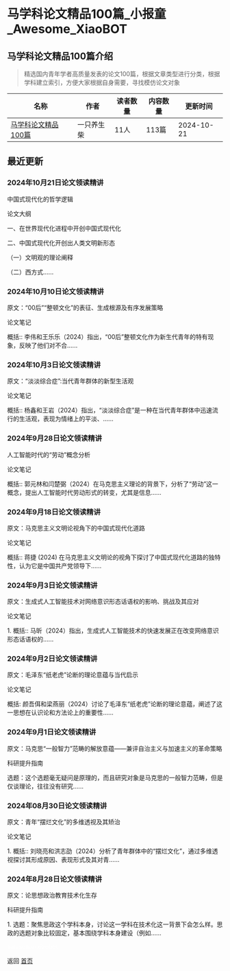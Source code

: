 # 马学科论文精品100篇_小报童_Awesome_XiaoBOT

## 马学科论文精品100篇介绍
> 精选国内青年学者高质量发表的论文100篇，根据文章类型进行分类，根据学科建立索引，方便大家根据自身需要，寻找模仿论文对象  
  


|名称|作者|读者数量|内容数量|更新时间|
|---|---|---|---|---|
|[马学科论文精品100篇](https://xiaobot.net/p/Marxpaper?refer=9c3f1c95-a052-465a-9902-f6d75080262a)|一只养生柴|11人|113篇|2024-10-21|

## 最近更新
### 2024年10月21日论文领读精讲

中国式现代化的哲学逻辑

论文大纲

一、在世界现代化进程中开创中国式现代化

二、中国式现代化开创出人类文明新形态

（一）文明观的理论阐释

（二）西方式......

### 2024年10月10日论文领读精讲

原文：“00后”“整顿文化”的表征、生成根源及有序发展策略

论文笔记

概括:: 李伟和王乐乐（2024）指出，“00后”整顿文化作为新生代青年的特有现象，反映了他们对不合......

### 2024年10月3日论文领读精讲

原文：“淡淡综合症”:当代青年群体的新型生活观

论文笔记

概括:: 杨鑫和王岩（2024）指出，“淡淡综合症”是一种在当代青年群体中迅速流行的生活观，表现为情绪上的平淡、......

### 2024年9月28日论文领读精讲

人工智能时代的“劳动”概念分析

论文笔记

概括:: 郭元林和闫楚弼（2024）在马克思主义理论的背景下，分析了“劳动”这一概念，提出人工智能时代劳动形式的转变，尤其是信息......

### 2024年9月18日论文领读精讲

原文：马克思主义文明论视角下的中国式现代化道路

论文笔记

概括:: 蒋捷 (2024) 在马克思主义文明论的视角下探讨了中国式现代化道路的独特性，认为它是中国共产党领导下......

### 2024年9月3日论文领读精讲

原文：生成式人工智能技术对网络意识形态话语权的影响、挑战及其应对

论文笔记

1\. 概括:: 马昕（2024）指出，生成式人工智能技术的快速发展正在改变网络意识形态话语权的......

### 2024年9月2日论文领读精讲

原文：毛泽东“纸老虎”论断的理论意蕴与当代启示

论文笔记

概括: 颜吾佴和梁燕丽（2024）讨论了毛泽东“纸老虎”论断的理论意蕴，阐述了这一思想在认识论和方法论上的重要性......

### 2024年9月1日论文领读精讲

原文：马克思“一般智力”范畴的解放意蕴——兼评自治主义与加速主义的革命策略

科研提升指南

选题：这个选题毫无疑问是原理的，而且研究对象是马克思的一般智力范畴，但是仅谈理论，往往没有研究......

### 2024年08月30日论文领读精讲

原文：青年“摆烂文化”的多维透视及其矫治

论文笔记

1\. 概括:: 刘晓亮和洪志劭（2024）分析了青年群体中的“摆烂文化”，通过多维透视探讨其形成原因、表现形式及其对青......

### 2024年8月28日论文领读精讲

原文：论思想政治教育技术化生存

科研提升指南

1\. 选题：聚焦思政这个学科本身，讨论这一学科在技术化这一背景下会怎么样。思政的选题对象比较固定，基本围绕学科本身建设（例如......


<a href="https://github.com/Reno9527/awesome-xiaobot" style="color: white; text-decoration: none;">awesome-xiaobot</a>

返回 [首页](../README.md)
